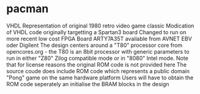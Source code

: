 # pacman
VHDL Representation of original 1980 retro video game classic
Modication of VHDL code originally targetting a Spartan3 board
Changed to run on more recent low cost FPGA Board ARTY7A35T available from AVNET EBV oder Digilent
The design centers around a "T80" processor core from opencores.org - the T80 is an 8bit processor with generic parameters to run in 
either "Z80" Zilog compatible mode or in "8080" Intel mode.
Note that for license reasons the original ROM code is not provided here
The source coude does include ROM code which represents a public domain "Pong" game on the same hardware platform
Users will have to obtain the ROM code seperately an initialise the BRAM blocks in the design

